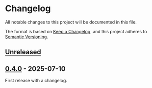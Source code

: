 # Changelog

All notable changes to this project will be documented in this file.

The format is based on [Keep a Changelog](https://keepachangelog.com/en/1.0.0/), and this project adheres to [Semantic Versioning](https://semver.org/spec/v2.0.0.html).

## [Unreleased]

## [0.4.0] - 2025-07-10

First release with a changelog.

[unreleased]: https://github.com/stac-utils/rustac/compare/stac-validate-v0.4.0...main
[0.4.0]: https://github.com/stac-utils/rustac/releases/tag/stac-validate-v0.4.0

<!-- markdownlint-disable-file MD024 -->
